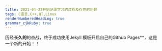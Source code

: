 ```yaml
---
title: 2021-04-22开始记录学习的过程及存在的问题 
tags: C语言,C++,QT,Linux
renderNumberedHeading: true
grammar_cjkRuby: true
---
```

 历经**长久的**的奋战，终于成功使用Jekyll 模板开启自己的Github Pages**，这是一个新的开始！！
 
